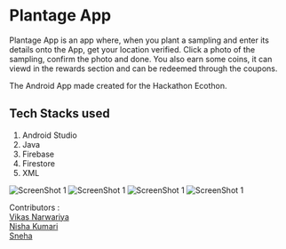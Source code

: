 # Plantage App
Plantage App is an app where, when you plant a sampling and enter its details onto the App, get your location verified. Click a photo of the sampling, confirm the photo and done.
You also earn some coins, it can viewd in the rewards section and can be redeemed through the coupons. 

The Android App made created for the Hackathon Ecothon.
## Tech Stacks used
1. Android Studio
2. Java
3. Firebase
4. Firestore
5. XML

![ScreenShot 1](https://github.com/sneha-del/EcoThon-Plantage-App/blob/master/options.jpeg?raw=true)
![ScreenShot 1](https://github.com/sneha-del/EcoThon-Plantage-App/blob/master/whattodo.jpeg?raw=true)
![ScreenShot 1](https://github.com/sneha-del/EcoThon-Plantage-App/blob/master/plantage.jpeg?raw=true)
![ScreenShot 1](https://github.com/sneha-del/EcoThon-Plantage-App/blob/master/coupons.jpeg?raw=true)

Contributors :<br/>
<a href="https://github.com/vikas-narwariya">Vikas Narwariya</a> <br/>
<a href="https://github.com/nisha-Kumari15">Nisha Kumari</a><br/>
<a href="https://github.com/sneha-del">Sneha</a>
